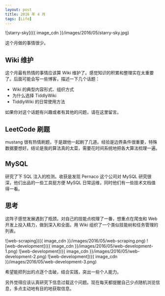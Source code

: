 ```yaml
---
layout: post
title: 2016 年 4 月
tags: [Life]
---
```


![starry-sky]({{ image_cdn }}/images/2016/05/starry-sky.jpg)

这个月做的事情很少。

<!--more-->

## Wiki 维护

这个月最有热情的事情应该算 Wiki 维护了。感觉知识的积累和整理实在太重要了。后面可能会写一些博客，描述一下几个话题：

* Wiki 的典型内容形式、组织方式
* 为什么选择 TiddlyWiki
* TiddlyWiki 的日常使用方法

如果你对这个话题有兴趣或者有其他的问题，请在这里留言。

## LeetCode 刷题

mustang 很有热情刷题，于是跟他一起刷了几道。经验是边界条件很重要，特殊数据要想好。结论是我的算法真的太菜，需要花时间系统地把各大算法梳理一遍。

## MySQL

研究了下 SQL 注入的检测。收获是发现 Pernaco 这个公司对 MySQL 研究很深，他们出品的一些工具挺方便 MySQL 日常运维，同时他们有一些技术文档值得一看。

## 思考

这阵子感觉发展遇到了瓶颈。对自己的技能点梳理了一番，想重点在爬虫和 Web 开发上投入精力，做到深入和全面。用 Wiki 组织了一个类似技能树和任务管理的列表。

![web-scraping]({{ image_cdn }}/images/2016/05/web-scraping.png)
![web-development]({{ image_cdn }}/images/2016/05/web-development-1.png)
![web-development]({{ image_cdn }}/images/2016/05/web-development-2.png)
![web-development]({{ image_cdn }}/images/2016/05/web-development-3.png)

希望能把列出的点逐个击破，结合实践，突出一些个人能力。

另外觉得应该认真研究下信息过载这个问题。现在每天都提醒自己少点随机浏览信息，多点主动地有目的地获取信息。
